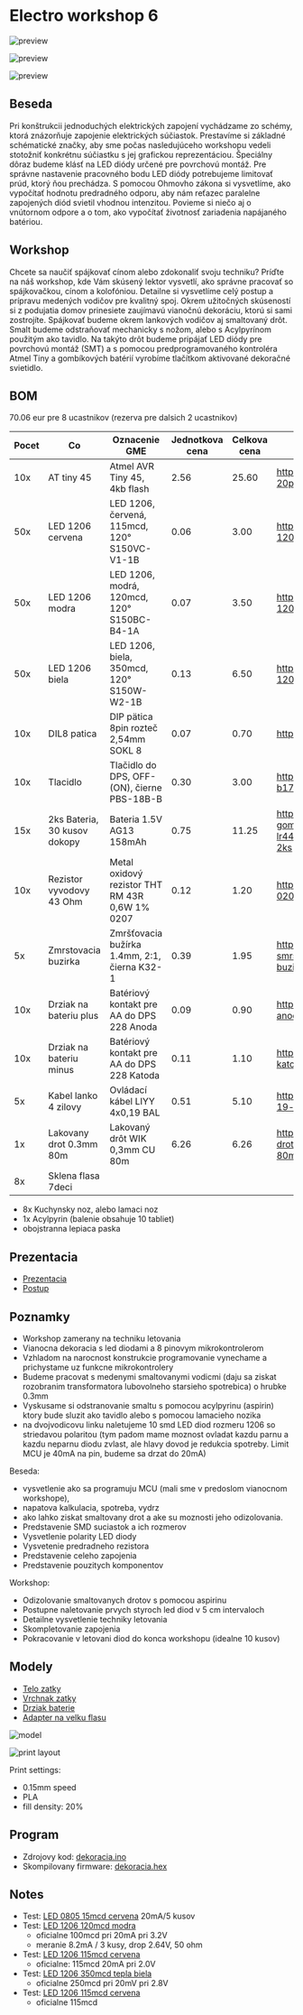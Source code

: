 # Electro workshop 6

![preview](preview.jpg)

![preview](preview2.jpg)

![preview](photo.jpg)

## Beseda

Pri konštrukcii jednoduchých elektrických zapojení vychádzame zo schémy, ktorá znázorňuje zapojenie elektrických súčiastok. Prestavíme si základné schématické značky, aby sme počas nasledujúceho workshopu vedeli stotožniť konkrétnu súčiastku s jej grafickou reprezentáciou. Špeciálny dôraz budeme klásť na LED diódy určené pre povrchovú montáž. Pre správne nastavenie pracovného bodu LED diódy potrebujeme limitovať prúd, ktorý ňou prechádza. S pomocou Ohmovho zákona si vysvetlíme, ako vypočítať hodnotu predradného odporu, aby nám reťazec paralelne zapojených diód svietil vhodnou intenzitou. Povieme si niečo aj o vnútornom odpore a o tom, ako vypočítať životnosť zariadenia napájaného batériou.

## Workshop

Chcete sa naučiť spájkovať cínom alebo zdokonaliť svoju techniku? Príďte na náš workshop, kde Vám skúsený lektor vysvetlí, ako správne pracovať so spájkovačkou, cínom a kolofóniou. Detailne si vysvetlíme celý postup a prípravu medených vodičov pre kvalitný spoj. Okrem užitočných skúseností si z podujatia domov prinesiete zaujímavú vianočnú dekoráciu, ktorú si sami zostrojíte. Spájkovať budeme okrem lankových vodičov aj smaltovaný drôt. Smalt budeme odstraňovať mechanicky s nožom, alebo s Acylpyrínom použitým ako tavidlo.
Na takýto drôt budeme pripájať LED diódy pre povrchovú montáž (SMT) a s pomocou predprogramovaného kontroléra Atmel Tiny a gombíkových batérií vyrobíme tlačítkom aktivované dekoračné svietidlo. 

## BOM

70.06 eur pre 8 ucastnikov (rezerva pre dalsich 2 ucastnikov)

| Pocet | Co                            | Oznacenie GME                                 | Jednotkova cena | Celkova cena | Linka         |
|-------|-------------------------------|-----------------------------------------------|-----------------|--------------|---------------|
| 10x   | AT tiny 45                    | Atmel AVR Tiny 45, 4kb flash                  | 2.56            | 25.60        | https://www.gme.sk/attiny45-20pu-dip8-atmel |
| 50x   | LED 1206 cervena              | LED 1206, červená, 115mcd, 120° S150VC-V1-1B | 0.06 | 3.00 | https://www.gme.sk/led-1206-red-150-120 |
| 50x   | LED 1206 modra                | LED 1206, modrá, 120mcd, 120° S150BC-B4-1A | 0.07 | 3.50 | https://www.gme.sk/led-1206-blue-120-120 |
| 50x   | LED 1206 biela                | LED 1206, biela, 350mcd, 120° S150W-W2-1B | 0.13 | 6.50 | https://www.gme.sk/led-1206-cool-white-350-120 |
| 10x   | DIL8 patica                   | DIP pätica 8pin rozteč 2,54mm SOKL 8          | 0.07            | 0.70         | https://www.gme.sk/sokl-8 |
| 10x   | Tlacidlo                      | Tlačidlo do DPS, OFF-(ON), čierne PBS-18B-B   | 0.30            | 3.00         | https://www.gme.sk/p-b1715-black |
| 15x   | 2ks Bateria, 30 kusov dokopy  | Bateria 1.5V AG13 158mAh                      | 0.75            | 11.25        | https://www.gme.sk/baterie-gombikova-westinghouse-lr44-1-5v-alkalicka-blister-2ks |
| 10x   | Rezistor vyvodovy 43 Ohm      | Metal oxidový rezistor THT RM 43R 0,6W 1% 0207 | 0.12           | 1.20         | https://www.gme.sk/rm-43r-0207-0-6w-1 |
| 5x    | Zmrstovacia buzirka           | Zmršťovacia bužírka 1.4mm, 2:1, čierna K32-1  | 0.39            | 1.95         | https://www.gme.sk/teplem-smrstovatelna-trubickova-buzirka-kss-f0927f-1 |
| 10x   | Drziak na bateriu plus        | Batériový kontakt pre AA do DPS 228 Anoda     | 0.09            | 0.90         | https://www.gme.sk/228-anoda |
| 10x   | Drziak na bateriu minus       | Batériový kontakt pre AA do DPS 228 Katoda    | 0.11            | 1.10         | https://www.gme.sk/228-katoda |
| 5x    | Kabel lanko 4 zilovy          | Ovládací kábel LIYY 4x0,19 BAL                | 0.51            | 5.10         | https://www.gme.sk/liyy-4x0-19-bal |
| 1x    | Lakovany drot 0.3mm 80m       | Lakovaný drôt WIK 0,3mm CU 80m                | 6.26            | 6.26         | https://www.gme.sk/lakovany-drot-0-3mm-cu-80m#product-detail |
| 8x    | Sklena flasa 7deci            |                                               |                 |              | |

- 8x Kuchynsky noz, alebo lamaci noz
- 1x Acylpyrin (balenie obsahuje 10 tabliet)
- obojstranna lepiaca paska

## Prezentacia
- [Prezentacia](prezentacia.pdf)
- [Postup](postup.md)


## Poznamky

- Workshop zamerany na techniku letovania
- Vianocna dekoracia s led diodami a 8 pinovym mikrokontrolerom
- Vzhladom na narocnost konstrukcie programovanie vynechame a prichystame uz funkcne mikrokontrolery
- Budeme pracovat s medenymi smaltovanymi vodicmi (daju sa ziskat rozobranim transformatora lubovolneho starsieho spotrebica) o hrubke 0.3mm
- Vyskusame si odstranovanie smaltu s pomocou acylpyrinu (aspirin) ktory bude sluzit ako tavidlo alebo s pomocou lamacieho nozika
- na dvojvodicovu linku naletujeme 10 smd LED diod rozmeru 1206 so striedavou polaritou (tym padom mame moznost ovladat kazdu parnu a kazdu neparnu diodu zvlast, ale hlavy dovod je redukcia spotreby. Limit MCU je 40mA na pin, budeme sa drzat do 20mA)

Beseda:
- vysvetlenie ako sa programuju MCU (mali sme v predoslom vianocnom workshope), 
- napatova kalkulacia, spotreba, vydrz
- ako lahko ziskat smaltovany drot a ake su moznosti jeho odizolovania.
- Predstavenie SMD suciastok a ich rozmerov
- Vysvetlenie polarity LED diody
- Vysvetenie predradneho rezistora
- Predstavenie celeho zapojenia
- Predstavenie pouzitych komponentov

Workshop:
- Odizolovanie smaltovanych drotov s pomocou aspirinu
- Postupne naletovanie prvych styroch led diod v 5 cm intervaloch
- Detailne vysvetlenie techniky letovania
- Skompletovanie zapojenia
- Pokracovanie v letovani diod do konca workshopu (idealne 10 kusov)

## Modely
- [Telo zatky](zatka_telo.stl)
- [Vrchnak zatky](zatka_vrchnak.stl)
- [Drziak baterie](zatka_bateria.stl)
- [Adapter na velku flasu](zatka_adapter.stl)

![model](readme.png)

![print layout](printlayout.png)

Print settings:
  - 0.15mm speed
  - PLA
  - fill density: 20%

## Program

- Zdrojovy kod: [dekoracia.ino](dekoracia.ino)
- Skompilovany firmware: [dekoracia.hex](dekoracia.hex)

## Notes
- Test: [LED 0805 15mcd cervena](https://www.gme.sk/led-0805-cervena-15mcd-120-kpt-2012ec) 20mA/5 kusov
- Test: [LED 1206 120mcd modra](https://www.gme.sk/led-1206-blue-120-120) 
  - oficialne 100mcd pri 20mA pri 3.2V
  - meranie 8.2mA / 3 kusy, drop 2.64V, 50 ohm
- Test: [LED 1206 115mcd cervena](https://www.gme.sk/led-1206-red-150-120)
  - oficialne: 115mcd 20mA pri 2.0V
- Test: [LED 1206 350mcd tepla biela](https://www.gme.sk/led-1206-cool-white-350-120)
  - oficialne 250mcd pri 20mV pri 2.8V
- Test: [LED 1206 115mcd cervena](https://www.gme.sk/led-1206-red-150-120)
  - oficialne 115mcd

